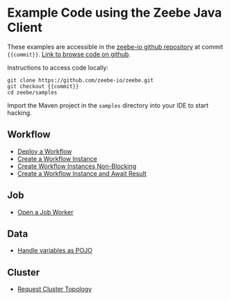 # Example Code using the Zeebe Java Client

These examples are accessible in the [zeebe-io github repository](https://github.com/zeebe-io/zeebe/) at commit `{{commit}}`. [Link to browse code on github](https://github.com/zeebe-io/zeebe/tree/{{commit}}/samples).

Instructions to access code locally:

```
git clone https://github.com/zeebe-io/zeebe.git
git checkout {{commit}}
cd zeebe/samples
```

Import the Maven project in the `samples` directory into your IDE to start hacking.

## Workflow

* [Deploy a Workflow](/clients/java-client-examples/workflow-deploy.html)
* [Create a Workflow Instance](/clients/java-client-examples/workflow-instance-create.html)
* [Create Workflow Instances Non-Blocking](/clients/java-client-examples/workflow-instance-create-nonblocking.html)
* [Create a Workflow Instance and Await Result](/clients/java-client-examples/workflow-instance-create-with-result.html)

## Job

* [Open a Job Worker](/clients/java-client-examples/job-worker-open.html)

## Data

* [Handle variables as POJO](/clients/java-client-examples/data-pojo.html)

## Cluster

* [Request Cluster Topology](/clients/java-client-examples/cluster-topology-request.html)

